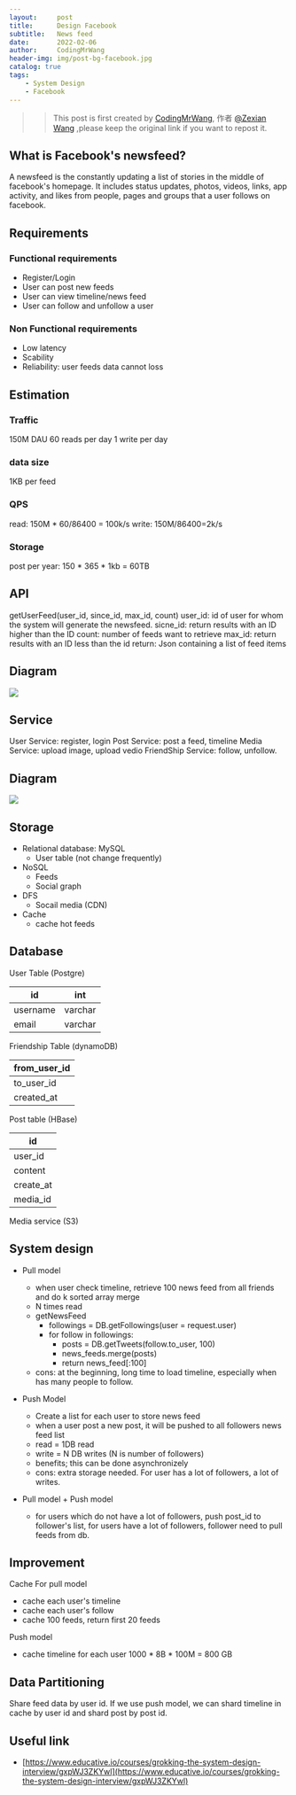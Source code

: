```yaml
---
layout:     post
title:      Design Facebook
subtitle:   News feed
date:       2022-02-06
author:     CodingMrWang
header-img: img/post-bg-facebook.jpg
catalog: true
tags:
    - System Design
    - Facebook
---
```



>> This post is first created by [CodingMrWang](http://codingmrwang.github.io), 作者 [@Zexian Wang](http://github.com/codingmrwang) ,please keep the original link if you want to repost it.

## What is Facebook's newsfeed?
A newsfeed is the constantly updating a list of stories in the middle of facebook's homepage. It includes status updates, photos, videos, links, app activity, and likes from people, pages and groups that a user follows on facebook.

## Requirements
### Functional requirements
- Register/Login
- User can post new feeds
- User can view timeline/news feed
- User can follow and unfollow a user

### Non Functional requirements
- Low latency
- Scability
- Reliability: user feeds data cannot loss
## Estimation
### Traffic
150M DAU
60 reads per day
1 write per day
### data size
1KB per feed
### QPS
read: 150M * 60/86400 = 100k/s
write: 150M/86400=2k/s
### Storage
post per year: 150 * 365 * 1kb = 60TB

## API
getUserFeed(user_id, since_id, max_id, count)
user_id: id of user for whom the system will generate the newsfeed.
sicne_id: return results with an ID higher than the ID
count: number of feeds want to retrieve
max_id: return results with an ID less than the id
return: Json containing a list of feed items

## Diagram

![](https://drive.google.com/uc?id=1g8KvK83u_LOP-puxIKYm3WCjFRD7mRNg)

## Service

User Service: register, login
Post Service: post a feed, timeline
Media Service: upload image, upload vedio
FriendShip Service: follow, unfollow.

## Diagram
![](https://drive.google.com/uc?id=1mFs11LzKTzEJ2Z4S9kI3RKDZWkRAdri8)

## Storage
- Relational database: MySQL
	- User table (not change frequently)
- NoSQL
	- Feeds
	- Social graph
- DFS
	- Socail media (CDN)
- Cache
	- cache hot feeds

## Database
User Table (Postgre)

|id|int|
|---|---|
|username|varchar|
|email|varchar|

Friendship Table (dynamoDB)

|from_user_id|
|---|
|to_user_id|
|created_at|

Post table (HBase)

|id|
|---|
|user_id|
|content|
|create_at|
|media_id|

Media service (S3)

## System design
- Pull model
	- when user check timeline, retrieve 100 news feed from all friends and do k sorted array merge
	- N times read
	- getNewsFeed
		- followings = DB.getFollowings(user = request.user)
		- for follow in followings:
			- posts = DB.getTweets(follow.to_user, 100)
			- news_feeds.merge(posts)
			- return news_feed[:100]
	- cons: at the beginning, long time to load timeline, especially when has many people to follow.
- Push Model
	- Create a list for each user to store news feed
	- when a user post a new post, it will be pushed to all followers news feed list
	- read = 1DB read
	- write = N DB writes (N is number of followers)
	- benefits; this can be done asynchronizely
	- cons: extra storage needed. For user has a lot of followers, a lot of writes.

- Pull model + Push model
	- for users which do not have a lot of followers, push post_id to follower's list, for users have a lot of followers, follower need to pull feeds from db.

## Improvement

Cache
For pull model
- cache each user's timeline
- cache each user's follow
- cache 100 feeds, return first 20 feeds

Push model
- cache timeline for each user
1000 * 8B * 100M = 800 GB

## Data Partitioning
Share feed data by user id.
If we use push model, we can shard timeline in cache by user id and shard post by post id.

## Useful link
- [https://www.educative.io/courses/grokking-the-system-design-interview/gxpWJ3ZKYwl](https://www.educative.io/courses/grokking-the-system-design-interview/gxpWJ3ZKYwl)